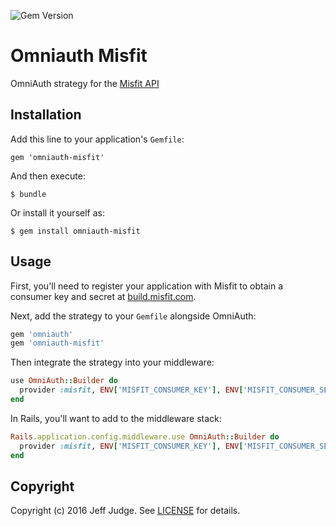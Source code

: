 ![Gem Version](http://img.shields.io/gem/v/omniauth-misfit.svg)

# Omniauth Misfit

OmniAuth strategy for the [Misfit API](https://build.misfit.com/docs/cloudapi/get_started)

## Installation

Add this line to your application's `Gemfile`:

    gem 'omniauth-misfit'

And then execute:

    $ bundle

Or install it yourself as:

    $ gem install omniauth-misfit

## Usage

First, you'll need to register your application with Misfit to obtain a consumer key and secret at [build.misfit.com](https://build.misfit.com/signup).

Next, add the strategy to your `Gemfile` alongside OmniAuth:

```ruby
gem 'omniauth'
gem 'omniauth-misfit'
```

Then integrate the strategy into your middleware:

```ruby
use OmniAuth::Builder do
  provider :misfit, ENV['MISFIT_CONSUMER_KEY'], ENV['MISFIT_CONSUMER_SECRET']
end
```

In Rails, you'll want to add to the middleware stack:

```ruby
Rails.application.config.middleware.use OmniAuth::Builder do
  provider :misfit, ENV['MISFIT_CONSUMER_KEY'], ENV['MISFIT_CONSUMER_SECRET']
end
```

## Copyright

Copyright (c) 2016 Jeff Judge. See [LICENSE](https://github.com/jjudge/omniauth-misfit/blob/master/LICENSE) for details.
